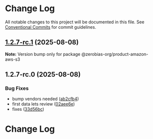# Change Log

All notable changes to this project will be documented in this file.
See [Conventional Commits](https://conventionalcommits.org) for commit guidelines.

## [1.2.7-rc.1](https://github.com/zerobias-org/product/compare/@zerobias-org/product-amazon-aws-s3@1.2.7-rc.0...@zerobias-org/product-amazon-aws-s3@1.2.7-rc.1) (2025-08-08)

**Note:** Version bump only for package @zerobias-org/product-amazon-aws-s3





## 1.2.7-rc.0 (2025-08-08)


### Bug Fixes

* bump vendors needed ([ab2cfb4](https://github.com/zerobias-org/product/commit/ab2cfb4a9cf2e3008e08b068f98011fec096c932))
* first data lets review ([02aee6e](https://github.com/zerobias-org/product/commit/02aee6e8c4f11675de7c63a00f4c8254a67a4dd7))
* fixes ([33d56bc](https://github.com/zerobias-org/product/commit/33d56bcaedf3fa5e3939a33c0fb57eda53539d05))





# Change Log
